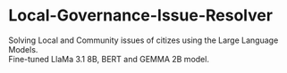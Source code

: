 # Local-Governance-Issue-Resolver

Solving Local and Community issues of citizes using the Large Language Models. <br>
Fine-tuned LlaMa 3.1 8B, BERT and GEMMA 2B model.


